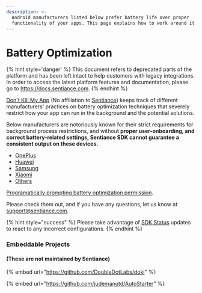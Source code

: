 ```yaml
---
description: >-
  Android manufacturers listed below prefer battery life over proper
  functionality of your apps. This page explains how to work around it.
---
```


# Battery Optimization

{% hint style='danger' %} This document refers to deprecated parts of the platform and has been left intact to help customers with legacy integrations. In order to access the latest platform features and documentation, please go to https://docs.sentiance.com. {% endhint %}

[Don't Kill My App](https://dontkillmyapp.com/) \(No affiliation to [Sentiance](https://sentiance.com)\) keeps track of different manufacturers' practices on battery optimization techniques that severely restrict how your app can run in the background and the potential solutions. 

Below manufacturers are notoriously known for their strict requirements for background process restrictions, and without **proper user-onboarding, and correct battery-related settings, Sentiance SDK cannot guarantee a consistent output on these devices.**

* [OnePlus](https://dontkillmyapp.com/oneplus)
* [Huawei](https://dontkillmyapp.com/huawei)
* [Samsung](https://dontkillmyapp.com/samsung)
* [Xiaomi](https://dontkillmyapp.com/xiaomi)
* [Others](https://dontkillmyapp.com/)

[Programatically prompting battery optimization permission](https://docs.sentiance.com/sdk/appendix/android/android-battery-optimization).

Please check them out, and if you have any questions, let us know at [support@sentiance.com](mailto:support@sentiance.com).

{% hint style="success" %}
Please take advantage of [SDK Status](https://docs.sentiance.com/sdk/getting-started/android-sdk/sdk-status-updates) updates to react to any incorrect configurations. 
{% endhint %}

### Embeddable Projects 

#### \(These are not maintained by Sentiance\)

{% embed url="https://github.com/DoubleDotLabs/doki" %}

{% embed url="https://github.com/judemanutd/AutoStarter" %}







